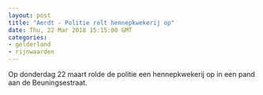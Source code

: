 ```yaml
---
layout: post
title: "Aerdt - Politie rolt hennepkwekerij op"
date: Thu, 22 Mar 2018 15:15:00 GMT
categories: 
- gelderland 
- rijnwaarden 
---
```


Op donderdag 22 maart rolde de politie een hennepkwekerij op in een pand aan de Beuningsestraat.
